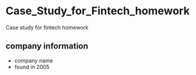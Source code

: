 # Case_Study_for_Fintech_homework
Case study for fintech homework

## company information
* company name
* found in 2005
